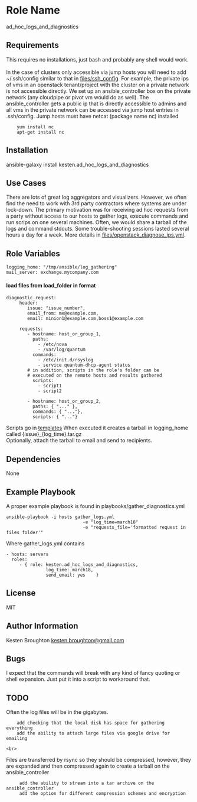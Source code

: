 Role Name
========

ad_hoc_logs_and_diagnostics

Requirements
------------

This requires no installations, just bash and probably any shell would work.<br><br>
In the case of clusters only accessible via jump hosts you will need to add ~/.ssh/config similar to that in [files/ssh_config](https://github.com/darKoram/ad_hoc_logging_and_diagnostics/tree/master/files/ssh_config).  For example, the private ips of vms in an openstack tenant/project with the cluster on a private network is not accessible directly.  We set up an ansible_controller box on the private network (any cloudpipe or pivot vm would do as well).  The ansible_controller gets a public ip that is directly accessible to admins and all vms in the private network can be accessed via jump host entries in .ssh/config.
Jump hosts must have netcat (package name nc) installed <br>
```
    yum install nc
    apt-get install nc
```
Installation
------------

ansible-galaxy install kesten.ad_hoc_logs_and_diagnostics

Use Cases
-----------

There are lots of great log aggregators and visualizers.  However, we often find the need 
to work with 3rd party contractors where systems are under lock-down.  The primary motivation
was for receiving ad hoc requests from a party without access to our hosts to gather logs, execute
commands and run scrips on one several machines.  Often, we would share a tarball of the logs and
command stdouts.  Some trouble-shooting sessions lasted several hours a day for a week.  More details 
in [files/openstack_diagnose_ips.yml](files/openstack_diagnose_ips.yml).

Role Variables
--------------

    logging_home: "/tmp/ansible/log_gathering"
    mail_server: exchange.mycompany.com

#### load files from load_folder in format


    diagnostic_request: 
         header: 
            issue: "issue_number",
            email_from: me@example.com,
            email: minion1@example.com,boss1@example.com
          
         requests:
            - hostname: host_or_group_1,
              paths:  
                - /etc/nova
                - /var/log/quantum
              commands: 
                - /etc/init.d/rsyslog
                - service quantum-dhcp-agent status
            # in addition, scripts in the role's folder can be
            # executed on the remote hosts and results gathered 
              scripts:
                - script1
                - script2

            - hostname: host_or_group_2,
              paths: { "..." },
              commands: { "..."},
              scripts: { "..."}

Scripts go in [templates](templates) 
When executed it creates a tarball in logging_home called {issue}_{log_time}.tar.gz <br>
Optionally, attach the tarball to email and send to recipients. <br>


Dependencies
------------

None

Example Playbook
-------------------------

A proper example playbook is found in playbooks/gather_diagnostics.yml

    ansible-playbook -i hosts gather_logs.yml 
                                 -e "log_time=march18" 
                                 -e "requests_file='formatted request in files folder'" 


Where gather_logs.yml contains

    - hosts: servers
      roles:
         - { role: kesten.ad_hoc_logs_and_diagnostics, 
                   log_time: march18, 
                   send_email: yes    }

License
-------

MIT

Author Information
------------------

Kesten Broughton kesten.broughton@gmail.com

Bugs
------------

I expect that the commands will break with any kind of fancy quoting or shell expansion.
Just put it into a script to workaround that.

TODO
------------

Often the log files will be in the gigabytes.  
```
    add checking that the local disk has space for gathering everything
    add the ability to attach large files via google drive for emailing
```
    <br>
Files are transferred by rsync so they should be compressed, however, they are expanded and then
compressed again to create a tarball on the ansible_controller
```
     add the ability to stream into a tar archive on the ansible_controller
     add the option for different compression schemes and encryption
```